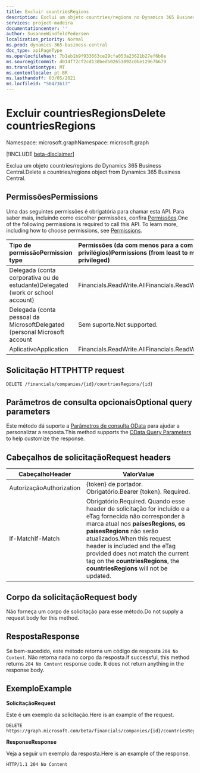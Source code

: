 ```yaml
---
title: Excluir countriesRegions
description: Exclui um objeto countries/regions no Dynamics 365 Business Central.
services: project-madeira
documentationcenter: ''
author: SusanneWindfeldPedersen
localization_priority: Normal
ms.prod: dynamics-365-business-central
doc_type: apiPageType
ms.openlocfilehash: 7b1eb1b9f933663ce29cfa053a23621b27ef6b8e
ms.sourcegitcommit: d014f72cf2cd130bedb02651092c0be12967b679
ms.translationtype: MT
ms.contentlocale: pt-BR
ms.lasthandoff: 03/05/2021
ms.locfileid: "50473613"
---
```

# <a name="delete-countriesregions"></a><span data-ttu-id="6416b-103">Excluir countriesRegions</span><span class="sxs-lookup"><span data-stu-id="6416b-103">Delete countriesRegions</span></span>

<span data-ttu-id="6416b-104">Namespace: microsoft.graph</span><span class="sxs-lookup"><span data-stu-id="6416b-104">Namespace: microsoft.graph</span></span>

[!INCLUDE [beta-disclaimer](../../includes/beta-disclaimer.md)]

<span data-ttu-id="6416b-105">Exclua um objeto countries/regions do Dynamics 365 Business Central.</span><span class="sxs-lookup"><span data-stu-id="6416b-105">Delete a countries/regions object from Dynamics 365 Business Central.</span></span>

## <a name="permissions"></a><span data-ttu-id="6416b-106">Permissões</span><span class="sxs-lookup"><span data-stu-id="6416b-106">Permissions</span></span>
<span data-ttu-id="6416b-p101">Uma das seguintes permissões é obrigatória para chamar esta API. Para saber mais, incluindo como escolher permissões, confira [Permissões](/graph/permissions-reference).</span><span class="sxs-lookup"><span data-stu-id="6416b-p101">One of the following permissions is required to call this API. To learn more, including how to choose permissions, see [Permissions](/graph/permissions-reference).</span></span>

|<span data-ttu-id="6416b-109">Tipo de permissão</span><span class="sxs-lookup"><span data-stu-id="6416b-109">Permission type</span></span> |<span data-ttu-id="6416b-110">Permissões (da com menos para a com mais privilégios)</span><span class="sxs-lookup"><span data-stu-id="6416b-110">Permissions (from least to most privileged)</span></span>|
|:---------------|:------------------------------------------|
|<span data-ttu-id="6416b-111">Delegada (conta corporativa ou de estudante)</span><span class="sxs-lookup"><span data-stu-id="6416b-111">Delegated (work or school account)</span></span>|<span data-ttu-id="6416b-112">Financials.ReadWrite.All</span><span class="sxs-lookup"><span data-stu-id="6416b-112">Financials.ReadWrite.All</span></span> |
|<span data-ttu-id="6416b-113">Delegada (conta pessoal da Microsoft</span><span class="sxs-lookup"><span data-stu-id="6416b-113">Delegated (personal Microsoft account</span></span>|<span data-ttu-id="6416b-114">Sem suporte.</span><span class="sxs-lookup"><span data-stu-id="6416b-114">Not supported.</span></span>|
|<span data-ttu-id="6416b-115">Aplicativo</span><span class="sxs-lookup"><span data-stu-id="6416b-115">Application</span></span>|<span data-ttu-id="6416b-116">Financials.ReadWrite.All</span><span class="sxs-lookup"><span data-stu-id="6416b-116">Financials.ReadWrite.All</span></span>|

## <a name="http-request"></a><span data-ttu-id="6416b-117">Solicitação HTTP</span><span class="sxs-lookup"><span data-stu-id="6416b-117">HTTP request</span></span>
```http
DELETE /financials/companies/{id}/countriesRegions/{id}
```
## <a name="optional-query-parameters"></a><span data-ttu-id="6416b-118">Parâmetros de consulta opcionais</span><span class="sxs-lookup"><span data-stu-id="6416b-118">Optional query parameters</span></span>
<span data-ttu-id="6416b-119">Este método dá suporte a [Parâmetros de consulta OData](/graph/query-parameters) para ajudar a personalizar a resposta.</span><span class="sxs-lookup"><span data-stu-id="6416b-119">This method supports the [OData Query Parameters](/graph/query-parameters) to help customize the response.</span></span>

## <a name="request-headers"></a><span data-ttu-id="6416b-120">Cabeçalhos de solicitação</span><span class="sxs-lookup"><span data-stu-id="6416b-120">Request headers</span></span>
|<span data-ttu-id="6416b-121">Cabeçalho</span><span class="sxs-lookup"><span data-stu-id="6416b-121">Header</span></span>|<span data-ttu-id="6416b-122">Valor</span><span class="sxs-lookup"><span data-stu-id="6416b-122">Value</span></span>|
|------|-----|
|<span data-ttu-id="6416b-123">Autorização</span><span class="sxs-lookup"><span data-stu-id="6416b-123">Authorization</span></span>  |<span data-ttu-id="6416b-p102">{token} de portador. Obrigatório.</span><span class="sxs-lookup"><span data-stu-id="6416b-p102">Bearer {token}. Required.</span></span> |
|<span data-ttu-id="6416b-126">If-Match</span><span class="sxs-lookup"><span data-stu-id="6416b-126">If-Match</span></span>       |<span data-ttu-id="6416b-127">Obrigatório.</span><span class="sxs-lookup"><span data-stu-id="6416b-127">Required.</span></span> <span data-ttu-id="6416b-128">Quando esse header de solicitação for incluído e a eTag fornecida não corresponder à marca atual nos **paísesRegions,** **os paísesRegions** não serão atualizados.</span><span class="sxs-lookup"><span data-stu-id="6416b-128">When this request header is included and the eTag provided does not match the current tag on the **countriesRegions**, the **countriesRegions** will not be updated.</span></span> |

## <a name="request-body"></a><span data-ttu-id="6416b-129">Corpo da solicitação</span><span class="sxs-lookup"><span data-stu-id="6416b-129">Request body</span></span>
<span data-ttu-id="6416b-130">Não forneça um corpo de solicitação para esse método.</span><span class="sxs-lookup"><span data-stu-id="6416b-130">Do not supply a request body for this method.</span></span>

## <a name="response"></a><span data-ttu-id="6416b-131">Resposta</span><span class="sxs-lookup"><span data-stu-id="6416b-131">Response</span></span>
<span data-ttu-id="6416b-p104">Se bem-sucedido, este método retorna um código de resposta ```204 No Content```. Não retorna nada no corpo da resposta.</span><span class="sxs-lookup"><span data-stu-id="6416b-p104">If successful, this method returns ```204 No Content``` response code. It does not return anything in the response body.</span></span>

## <a name="example"></a><span data-ttu-id="6416b-134">Exemplo</span><span class="sxs-lookup"><span data-stu-id="6416b-134">Example</span></span>

<span data-ttu-id="6416b-135">**Solicitação**</span><span class="sxs-lookup"><span data-stu-id="6416b-135">**Request**</span></span>

<span data-ttu-id="6416b-136">Este é um exemplo da solicitação.</span><span class="sxs-lookup"><span data-stu-id="6416b-136">Here is an example of the request.</span></span>

```http
DELETE https://graph.microsoft.com/beta/financials/companies/{id}/countriesRegions/{id}
```

<span data-ttu-id="6416b-137">**Response**</span><span class="sxs-lookup"><span data-stu-id="6416b-137">**Response**</span></span> 

<span data-ttu-id="6416b-138">Veja a seguir um exemplo da resposta.</span><span class="sxs-lookup"><span data-stu-id="6416b-138">Here is an example of the response.</span></span> 

```http
HTTP/1.1 204 No Content
```


